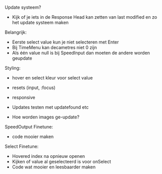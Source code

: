 Update systeem?
- Kijk of je iets in de Response Head kan zetten van last modified en zo het update systeem maken

Belangrijk:
- Eerste select value kun je niet selecteren met Enter 
- Bij TimeMenu kan decametres niet 0 zijn
- Als één value null is bij SpeedInput dan moeten de andere worden geupdate

Styling:
- hover en select kleur voor select value
- resets (input, :focus)
- responsive

- Updates testen met updatefound etc
- Hoe worden images ge-update?                

SpeedOutput Finetune:
- code mooier maken

Select Finetune:
- Hovered index na opnieuw openen
- Kijken of value al geselecteerd is voor onSelect
- Code wat mooier en leesbaarder maken